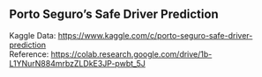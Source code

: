 ## Porto Seguro’s Safe Driver Prediction

Kaggle Data: https://www.kaggle.com/c/porto-seguro-safe-driver-prediction   
Reference: https://colab.research.google.com/drive/1b-L1YNurN884mrbzZLDkE3JP-pwbt_5J
